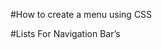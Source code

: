 #How to create a menu using CSS

#Lists For Navigation Bar’s

[](codepen://Lingyucoder/AsFJh?height=800&theme=0)
